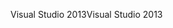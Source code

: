 <span data-ttu-id="79f73-101">Visual Studio 2013</span><span class="sxs-lookup"><span data-stu-id="79f73-101">Visual Studio 2013</span></span>